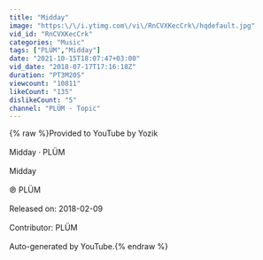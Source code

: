 ```yaml
---
title: "Midday"
image: "https:\/\/i.ytimg.com\/vi\/RnCVXKecCrk\/hqdefault.jpg"
vid_id: "RnCVXKecCrk"
categories: "Music"
tags: ["PLÜM","Midday"]
date: "2021-10-15T18:07:47+03:00"
vid_date: "2018-07-17T17:16:18Z"
duration: "PT3M20S"
viewcount: "10811"
likeCount: "135"
dislikeCount: "5"
channel: "PLÜM - Topic"
---
```

{% raw %}Provided to YouTube by Yozik<br /><br />Midday · PLÜM<br /><br />Midday<br /><br />℗ PLÜM<br /><br />Released on: 2018-02-09<br /><br />Contributor: PLÜM<br /><br />Auto-generated by YouTube.{% endraw %}
